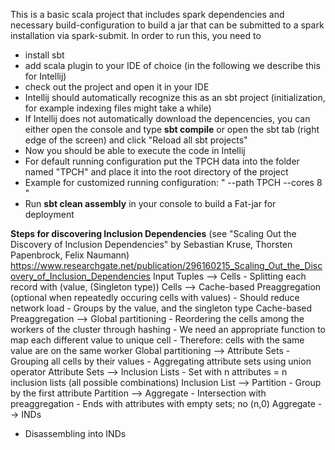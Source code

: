 This is a basic scala project that includes spark dependencies and necessary build-configuration to build a jar that can be submitted to a spark installation via spark-submit. In order to run this, you need to
- install sbt
- add scala plugin to your IDE of choice (in the following we describe this for Intellij)
- check out the project and open it in your IDE
- Intellij should automatically recognize this as an sbt project (initialization, for example indexing files might take a while)
- If Intellij does not automatically download the depencencies, you can either open the console and type **sbt compile** or open the sbt tab (right edge of the screen) and click "Reload all sbt projects"
- Now you should be able to execute the code in Intellij
- For default running configuration put the TPCH data into the folder named "TPCH" and place it into the root directory of the project
- Example for customized running configuration: " --path TPCH --cores 8 "
- Run **sbt clean assembly** in your console to build a Fat-jar for deployment 

**Steps for discovering Inclusion Dependencies** (see "Scaling Out the Discovery of Inclusion Dependencies" by Sebastian Kruse, Thorsten Papenbrock, Felix Naumann)
https://www.researchgate.net/publication/296160215_Scaling_Out_the_Discovery_of_Inclusion_Dependencies
Input Tuples --> Cells
	- Splitting each record with (value, (Singleton type))
Cells --> Cache-based Preaggregation (optional when repeatedly occuring cells with values)
	- Should reduce network load
	- Groups by the value, and the singleton type
 Cache-based Preaggregation --> Global partitioning
	- Reordering the cells among the workers of the cluster through hashing
	- We need an appropriate function to map each different value to unique cell
	- Therefore: cells with the same value are on the same worker
Global partitioning --> Attribute Sets
	- Grouping all cells by their values
	- Aggregating attribute sets using union operator
Attribute Sets -->  Inclusion Lists
	- Set with n attributes = n inclusion lists (all possible combinations)
Inclusion List --> Partition
	- Group by the first attribute
Partition --> Aggregate
	- Intersection with preaggregation
	- Ends with attributes with empty sets; no (n,0)
Aggregate --> INDs
  - Disassembling into INDs
